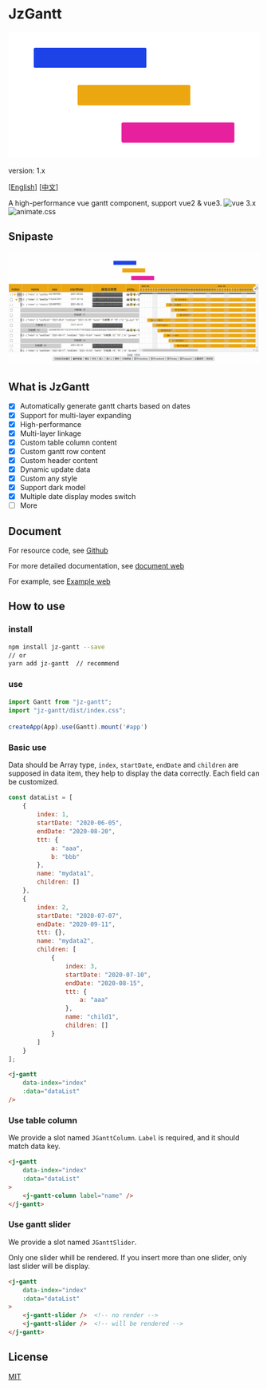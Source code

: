 # JzGantt

![](./src/assets/logo.png)

version: 1.x

[[English](./README.md)] [[中文](./README_cn.md)]

A high-performance vue gantt component, support vue2 & vue3.
![vue 3.x](https://img.shields.io/badge/vue-3.x-43B984) ![animate.css](https://img.shields.io/badge/animate.css-4.x-9E84E2)

## Snipaste

![Snipaste](./public/screenshots/gantt.gif)

## What is JzGantt

- [x] Automatically generate gantt charts based on dates
- [x] Support for multi-layer expanding
- [x] High-performance
- [x] Multi-layer linkage
- [x] Custom table column content
- [x] Custom gantt row content
- [x] Custom header content
- [x] Dynamic update data
- [x] Custom any style
- [x] Support dark model
- [x] Multiple date display modes switch
- [ ] More

## Document

For resource code, see [Github](http://github.com/jeremyjone/jz-gantt)

For more detailed documentation, see [document web](https://docs.xiaopangying.com/gantt/)

For example, see [Example web](https://docs.xiaopangying.com/gantt-demo/)

## How to use

### install

```bash
npm install jz-gantt --save
// or
yarn add jz-gantt  // recommend
```

### use

```js
import Gantt from "jz-gantt";
import "jz-gantt/dist/index.css";

createApp(App).use(Gantt).mount('#app')
```

### Basic use

Data should be Array type, `index`, `startDate`, `endDate` and `children` are supposed in data item, they help to display the data correctly. Each field can be customized.

```js
const dataList = [
    {
        index: 1,
        startDate: "2020-06-05",
        endDate: "2020-08-20",
        ttt: {
            a: "aaa",
            b: "bbb"
        },
        name: "mydata1",
        children: []
    },
    {
        index: 2,
        startDate: "2020-07-07",
        endDate: "2020-09-11",
        ttt: {},
        name: "mydata2",
        children: [
            {
                index: 3,
                startDate: "2020-07-10",
                endDate: "2020-08-15",
                ttt: {
                    a: "aaa"
                },
                name: "child1",
                children: []
            }
        ]
    }
];
```

```html
<j-gantt
    data-index="index"
    :data="dataList"
/>
```

### Use table column

We provide a slot named `JGanttColumn`. `Label` is required, and it should match data key.

```html
<j-gantt
    data-index="index"
    :data="dataList"
>
    <j-gantt-column label="name" />
</j-gantt>
```

### Use gantt slider

We provide a slot named `JGanttSlider`.

Only one slider whill be rendered. If you insert more than one slider, only last slider will be display.

```html
<j-gantt
    data-index="index"
    :data="dataList"
>
    <j-gantt-slider />  <!-- no render -->
    <j-gantt-slider />  <!-- will be rendered -->
</j-gantt>
```

## License

[MIT](./LICENSE)
